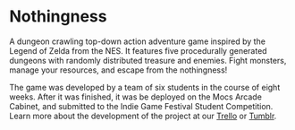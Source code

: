 Nothingness
===========

A dungeon crawling top-down action adventure game inspired by the Legend of Zelda from the NES. It features five procedurally generated dungeons with randomly distributed treasure and enemies. Fight monsters, manage your resources, and escape from the nothingness!

The game was developed by a team of six students in the course of eight weeks.  After it was finished, it was be deployed on the Mocs Arcade Cabinet, and submitted to the Indie Game Festival Student Competition. Learn more about the development of the project at our [Trello] or [Tumblr].

[Trello]:https://trello.com/b/rzCWqT18/project-imprisoned
[Tumblr]:http://mocsarcade.tumblr.com